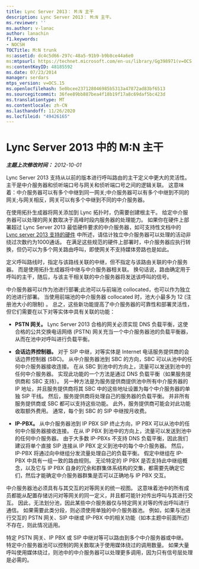 ```yaml
---
title: Lync Server 2013： M:N 主干
description: Lync Server 2013： M:N 主干。
ms.reviewer: ''
ms.author: v-lanac
author: lanachin
f1.keywords:
- NOCSH
TOCTitle: M:N trunk
ms:assetid: dc4c5d66-297c-48a5-91b9-b9b8ce44a6e0
ms:mtpsurl: https://technet.microsoft.com/en-us/library/Gg398971(v=OCS.15)
ms:contentKeyID: 48185592
ms.date: 07/23/2014
manager: serdars
mtps_version: v=OCS.15
ms.openlocfilehash: 5e0bcee237128046985b5313a47872ad83bf6513
ms.sourcegitcommit: 36fee89bb887bea4f18b19f17a8c69daf5bc423d
ms.translationtype: MT
ms.contentlocale: zh-CN
ms.lasthandoff: 11/26/2020
ms.locfileid: "49426165"
---
```

# <a name="mn-trunk-in-lync-server-2013"></a>Lync Server 2013 中的 M:N 主干

<div data-xmlns="http://www.w3.org/1999/xhtml">

<div class="topic" data-xmlns="http://www.w3.org/1999/xhtml" data-msxsl="urn:schemas-microsoft-com:xslt" data-cs="https://msdn.microsoft.com/">

<div data-asp="https://msdn2.microsoft.com/asp">



</div>

<div id="mainSection">

<div id="mainBody">

<span> </span>

_**主题上次修改时间：** 2012-10-01_

Lync Server 2013 支持从以前的版本进行呼叫路由的主干定义中更大的灵活性。 主干是中介服务器和侦听端口号与网关和侦听端口号之间的逻辑关联。 这意味着：中介服务器可以有多个中继到同一网关;中介服务器可以有多个中继到不同的网关;与网关相反，网关可以有多个中继到不同的中介服务器。

在使用拓扑生成器将网关添加到 Lync 拓扑时，仍需要创建根主干。 给定中介服务器可以处理的网关数取决于高峰时段内服务器的处理能力。 如果你在硬件上部署超过 Lync Server 2013 最低硬件要求的中介服务器，如可支持性文档中的 [Lync server 2013 支持的硬件](lync-server-2013-supported-hardware.md) 中所述，请估计独立中介服务器可以处理的活动非绕过次数约为1000通话。 在满足这些规范的硬件上部署时，中介服务器应执行转换，但仍可以为多个网关路由呼叫，即使网关不支持媒体旁路也是如此。

定义呼叫路线时，指定与该路线关联的中继，但不指定与该路由关联的中介服务器。 而是使用拓扑生成器将中继与中介服务器相关联。 换句话说，路由确定用于呼叫的主干，随后，与该主干相关联的中介服务器将发送该呼叫的信号。

中介服务器可以作为池进行部署;此池可以与前端池 collocated，也可以作为独立的池进行部署。 当使用前端池的中介服务器 collocated 时，池大小最多为 12 (注册池大小的限制) 。 总之，这些新功能提高了中介服务器的可靠性和部署灵活性，但它们需要在以下对等实体中具有关联的功能：

  - **PSTN 网关。** Lync Server 2013 合格的网关必须实现 DNS 负载平衡，这使合格的公共交换电话网络 (PSTN) 网关充当一个中介服务器池的负载平衡器，从而在池中对呼叫进行负载平衡。

  - **会话边界控制器。** 对于 SIP 中继，对等实体是 Internet 电话服务提供商的会话边界控制器 (SBC)。 从中介服务器池到 SBC 的方向，SBC 可以从池中的任何中介服务器接收连接。 在从 SBC 到池中的方向上，流量可以发送到池中的任何中介服务器。 实现此功能的一个方法是通过 DNS 负载平衡（如果服务提供商和 SBC 支持）。 另一种方法是为服务提供商提供池中所有中介服务器的 IP 地址，并且服务提供商将其 SBC 中的这些地址设置为每个中介服务器的单独 SIP 干线。 然后，服务提供商将处理自己的服务器的负载平衡。 并非所有服务提供商或 SBC 都可以支持这些功能。 此外，服务提供商可能会对此功能收取额外费用。 通常，每个到 SBC 的 SIP 中继按月收费。

  - **IP-PBX。** 从中介服务器池到 IP PBX SIP 终止方向，IP PBX 可以从池中的任何中介服务器接收连接。 在从 IP PBX 到池中的方向上，流量可以发送到池中的任何中介服务器。 由于大多数 IP-PBXs 不支持 DNS 负载平衡，因此我们建议将单个直接 SIP 连接从 IP PBX 定义到池中的每个中介服务器。 然后，IP-PBX 将通过向中继组分发流量处理自己的负载平衡。 假定中继组在 IP-PBX 中具有一组一致的路由规则。 无论特定的 IP PBX 是否支持此中继组概念，以及它与 IP PBX 自身的冗余和群集体系结构的交集，都需要先确定它们，然后才能确定中介服务器群集是否可以正确地与 IP PBX 交互。

中介服务器池必须具有与其交互的对等网关的统一视图。 这意味着池中的所有成员都能从配置存储访问对等网关的同一定义，并且都可能针对传出呼叫与其进行交互。 因此，无法划分池，因此某些中介服务器仅与特定网关对等的传出呼叫进行通信。 如果需要此类分段，则必须使用单独的中介服务器池。 例如，如果与池进行交互的 PSTN 网关、SIP 中继或 IP-PBX 中的相关功能（如本主题中前面所述）不存在，则此情况适用。

特定 PSTN 网关、IP PBX 或 SIP 中继对等可以路由到多个中介服务器或中继。 特定中介服务器池可以控制的网关数取决于使用媒体绕过的调用数量。 如果大量呼叫使用媒体绕过，则池中的中介服务器可以处理更多调用，因为只有信号层处理是必需的。

</div>

<span> </span>

</div>

</div>

</div>

